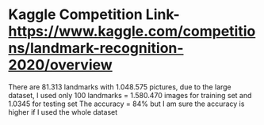 # Kaggle Competition Link- https://www.kaggle.com/competitions/landmark-recognition-2020/overview
There are 81.313 landmarks with  1.048.575 pictures, due to the large dataset, I used only 100 landmarks = 1.580.470 images for training set and 1.0345 for testing set
The accuracy = 84% but I am sure the accuracy is higher if I used the whole dataset
 
